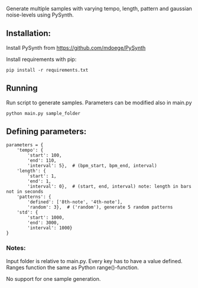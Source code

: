 Generate multiple samples with varying tempo, length, pattern and gaussian noise-levels using PySynth.

## Installation:

Install PySynth from https://github.com/mdoege/PySynth

Install requirements with pip:

```
pip install -r requirements.txt
```

## Running
Run script to generate samples. Parameters can be modified also in main.py

```
python main.py sample_folder
```

## Defining parameters:

```
parameters = {
    'tempo': {
        'start': 100,
        'end': 110,
        'interval': 5},  # (bpm_start, bpm_end, interval)
    'length': {
        'start': 1,
        'end': 1,
        'interval': 0},  # (start, end, interval) note: length in bars not in seconds
    'patterns': {
        'defined': ['8th-note', '4th-note'],
        'random': 3},  # ('random'), generate 5 random patterns
    'std': {
        'start': 1000,
        'end': 3000,
        'interval': 1000}
}
```

### Notes:
Input folder is relative to main.py. Every key has to have a value defined.
Ranges function the same as Python range()-function.

No support for one sample generation.